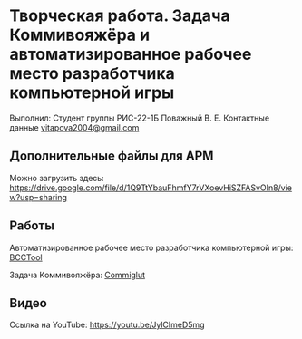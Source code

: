 # Творческая работа. Задача Коммивояжёра и автоматизированное рабочее место разработчика компьютерной игры
Выполнил: Студент группы РИС-22-1Б Поважный В. Е.
Контактные данные vitapova2004@gmail.com

## Дополнительные файлы для АРМ
Можно загрузить здесь:
https://drive.google.com/file/d/1Q9TtYbauFhmfY7rVXoevHiSZFASvOIn8/view?usp=sharing

## Работы
Автоматизированное рабочее место разработчика компьютерной игры: [BCCTool](https://github.com/jaken525/PNRPU_Tvorcheskie/tree/main/BCCTool)

Задача Коммивояжёра: [Commiglut](https://github.com/jaken525/PNRPU_Tvorcheskie/tree/main/Commiglut)

## Видео
Ссылка на YouTube: https://youtu.be/JylCImeD5mg
